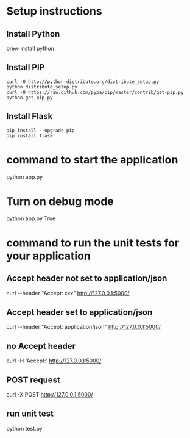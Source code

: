 # Setup instructions

## Install Python
brew install python

## Install PIP
```
curl -O http://python-distribute.org/distribute_setup.py
python distribute_setup.py
curl -O https://raw.github.com/pypa/pip/master/contrib/get-pip.py
python get-pip.py
```
## Install Flask
```
pip install --upgrade pip
pip install flask
```
# command to start the application
python app.py

# Turn on debug mode
python app.py True

# command to run the unit tests for your application
## Accept header not set to application/json
curl --header "Accept: xxx" http://127.0.0.1:5000/

## Accept header set to application/json
curl --header "Accept: application/json" http://127.0.0.1:5000/

## no Accept header
curl -H 'Accept:' http://127.0.0.1:5000/

## POST request
curl -X POST http://127.0.0.1:5000/

## run unit test
python test.py

